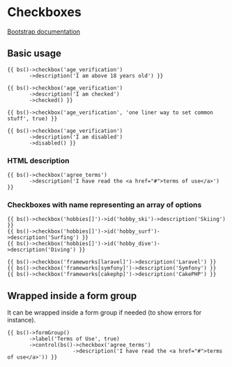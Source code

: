 # Checkboxes

[Bootstrap documentation](https://getbootstrap.com/docs/4.1/components/forms/#checkboxes-and-radios-1)

## Basic usage

```$php
{{ bs()->checkbox('age_verification')
       ->description('I am above 18 years old') }}
```

```$php
{{ bs()->checkbox('age_verification')
       ->description('I am checked')
       ->checked() }}
```

```$php
{{ bs()->checkbox('age_verification', 'one liner way to set common stuff', true) }}
```

```$php
{{ bs()->checkbox('age_verification')
       ->description('I am disabled') 
       ->disabled() }}
```

### HTML description

```$php
{{ bs()->checkbox('agree_terms')
       ->description('I have read the <a href="#">terms of use</a>') }}
```

### Checkboxes with name representing an array of options

```$php
{{ bs()->checkbox('hobbies[]')->id('hobby_ski')->description('Skiing') }}
{{ bs()->checkbox('hobbies[]')->id('hobby_surf')->description('Surfing') }}
{{ bs()->checkbox('hobbies[]')->id('hobby_dive')->description('Diving') }}
```

```$php
{{ bs()->checkbox('frameworks[laravel]')->description('Laravel') }}
{{ bs()->checkbox('frameworks[symfony]')->description('Symfony') }}
{{ bs()->checkbox('frameworks[cakephp]')->description('CakePHP') }}
```

## Wrapped inside a form group

It can be wrapped inside a form group if needed (to show errors for instance).

```$php
{{ bs()->formGroup()
       ->label('Terms of Use', true)
       ->control(bs()->checkbox('agree_terms')
                     ->description('I have read the <a href="#">terms of use</a>')) }}
```



